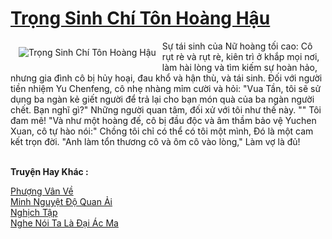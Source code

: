 <a href="https://truyentiki.com/trong-sinh-chi-ton-hoang-hau.30595/" title="Trọng Sinh Chí Tôn Hoàng Hậu"><h1>Trọng Sinh Chí Tôn Hoàng Hậu</h1></a><div style="display:table"><img align="right" style="float: left; padding: 10px;" src="https://truyentiki.com/a/img/str/src/30595.jpg" alt="Trọng Sinh Chí Tôn Hoàng Hậu">Sự tái sinh của Nữ hoàng tối cao: Cô rụt rè và rụt rè, kiên trì ở khắp mọi nơi, làm hài lòng và tìm kiếm sự hoàn hảo, nhưng gia đình cô bị hủy hoại, đau khổ và hận thù, và tái sinh. Đối với người tiền nhiệm Yu Chenfeng, cô nhẹ nhàng mỉm cười và hỏi: "Vua Tần, tôi sẽ sử dụng ba ngàn kẻ giết người để trả lại cho bạn món quà của ba ngàn người chết. Bạn nghĩ gì?" Những người quan tâm, đối xử với tôi như thế này. "" Tôi đam mê! "Và như một hoàng đế, cô bị đầu độc và âm thầm bảo vệ Yuchen Xuan, cô tự hào nói:" Chồng tôi chỉ có thể có tôi một mình, Đó là một cam kết trọn đời. "Anh làm tổn thương cô và ôm cô vào lòng," Làm vợ là đủ!</div><p><br><b>Truyện Hay Khác :</b></p><a href="https://truyentiki.com/phuong-van-ve.30594/" alt="Phượng Vân Về">Phượng Vân Về</a><br/><a href="https://github.com/nownovels/truyenhay/tree/master/truyenhay/30358/README.md" alt="Minh Nguyệt Độ Quan Ải">Minh Nguyệt Độ Quan Ải</a><br/><a href="https://truyentiki.wordpress.com/2020/06/08/nghich-tap/" alt="Nghịch Tập">Nghịch Tập</a><br/><a href="https://github.com/nownovels/top500/tree/master/truyenhay/33564/" alt="Nghe Nói Ta Là Đại Ác Ma">Nghe Nói Ta Là Đại Ác Ma</a><br/>